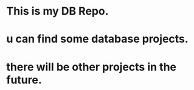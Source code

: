 # This is my DB Repo.
# u can find some database projects.
# there will be other projects in the future.
